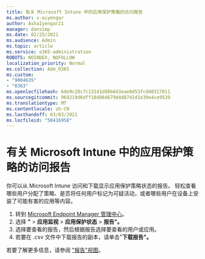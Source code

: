 ```yaml
---
title: 有关 Microsoft Intune 中的应用保护策略的访问报告
ms.author: v-aiyengar
author: AshaIyengar21
manager: dansimp
ms.date: 02/25/2021
ms.audience: Admin
ms.topic: article
ms.service: o365-administration
ROBOTS: NOINDEX, NOFOLLOW
localization_priority: Normal
ms.collection: Adm_O365
ms.custom:
- "9004635"
- "8383"
ms.openlocfilehash: 6de9c28c7c13141d86b643eae8d53fcd40317011
ms.sourcegitcommit: 969219d6dff18d86d679d4d8741d1e39e4ce9539
ms.translationtype: MT
ms.contentlocale: zh-CN
ms.lasthandoff: 03/03/2021
ms.locfileid: "50416958"
---
```

# <a name="access-reports-about-app-protection-policies-in-microsoft-intune"></a>有关 Microsoft Intune 中的应用保护策略的访问报告

你可以从 Microsoft Intune 访问和下载显示应用保护策略状态的报告。 轻松查看哪些用户分配了策略、是否将任何用户标记为可疑活动，或者哪些用户在设备上安装了可能有害的应用等内容。

1. 转到 [Microsoft Endpoint Manager 管理中心](https://go.microsoft.com/fwlink/?linkid=2109431)。
1. 选择 **"**  >  **应用监视**  >  **应用保护状态**  >  **报告"。**
1. 选择要查看的报告，然后根据报告选择要查看的用户或应用。
1. 若要在 .csv 文件中下载报告的副本，请单击"**下载报告"。**

若要了解更多信息，请参阅 ["报告"视图](https://go.microsoft.com/fwlink/?linkid=2109431)。
